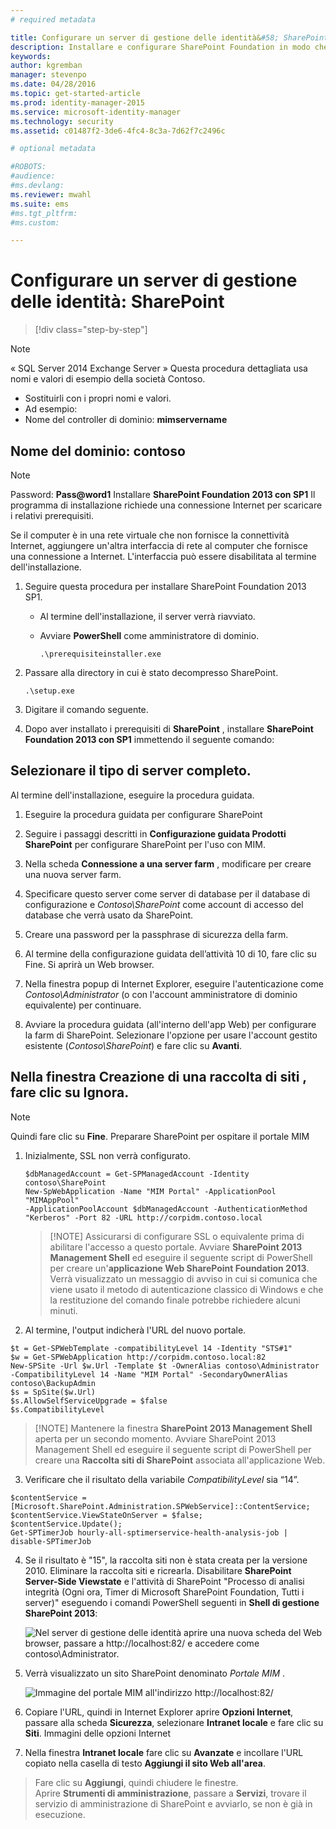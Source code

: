 ```yaml
---
# required metadata

title: Configurare un server di gestione delle identità&#58; SharePoint | Microsoft Identity Manager
description: Installare e configurare SharePoint Foundation in modo che possa ospitare la pagina del portale MIM.
keywords:
author: kgremban
manager: stevenpo
ms.date: 04/28/2016
ms.topic: get-started-article
ms.prod: identity-manager-2015
ms.service: microsoft-identity-manager
ms.technology: security
ms.assetid: c01487f2-3de6-4fc4-8c3a-7d62f7c2496c

# optional metadata

#ROBOTS:
#audience:
#ms.devlang:
ms.reviewer: mwahl
ms.suite: ems
#ms.tgt_pltfrm:
#ms.custom:

---
```


# Configurare un server di gestione delle identità: SharePoint

>[!div class="step-by-step"]

> [!NOTE]
> « SQL Server 2014 Exchange Server » Questa procedura dettagliata usa nomi e valori di esempio della società Contoso.
> - Sostituirli con i propri nomi e valori.
> - Ad esempio:
> - Nome del controller di dominio: **mimservername**


## Nome del dominio: **contoso**

> [!NOTE]
> Password: **Pass@word1** Installare **SharePoint Foundation 2013 con SP1** Il programma di installazione richiede una connessione Internet per scaricare i relativi prerequisiti.

Se il computer è in una rete virtuale che non fornisce la connettività Internet, aggiungere un'altra interfaccia di rete al computer che fornisce una connessione a Internet. L'interfaccia può essere disabilitata al termine dell'installazione.

1.  Seguire questa procedura per installare SharePoint Foundation 2013 SP1.

    -   Al termine dell'installazione, il server verrà riavviato.

    -   Avviare **PowerShell** come amministratore di dominio.

        ```
        .\prerequisiteinstaller.exe
        ```

2.  Passare alla directory in cui è stato decompresso SharePoint.

    ```
    .\setup.exe
    ```

3.  Digitare il comando seguente.

4.  Dopo aver installato i prerequisiti di **SharePoint** , installare **SharePoint Foundation 2013 con SP1** immettendo il seguente comando:

## Selezionare il tipo di server completo.

Al termine dell'installazione, eseguire la procedura guidata.

1. Eseguire la procedura guidata per configurare SharePoint

2. Seguire i passaggi descritti in **Configurazione guidata Prodotti SharePoint** per configurare SharePoint per l'uso con MIM.

3. Nella scheda **Connessione a una server farm** , modificare per creare una nuova server farm.

4. Specificare questo server come server di database per il database di configurazione e *Contoso\SharePoint* come account di accesso del database che verrà usato da SharePoint.

5. Creare una password per la passphrase di sicurezza della farm.

6. Al termine della configurazione guidata dell’attività 10 di 10, fare clic su Fine. Si aprirà un Web browser.

7. Nella finestra popup di Internet Explorer, eseguire l'autenticazione come *Contoso\Administrator* (o con l'account amministratore di dominio equivalente) per continuare.

8. Avviare la procedura guidata (all'interno dell'app Web) per configurare la farm di SharePoint.  Selezionare l'opzione per usare l'account gestito esistente (*Contoso\SharePoint*) e fare clic su **Avanti**.

## Nella finestra **Creazione di una raccolta di siti** , fare clic su **Ignora**.

> [!NOTE]
> Quindi fare clic su **Fine**. Preparare SharePoint per ospitare il portale MIM

1. Inizialmente, SSL non verrà configurato.

    ```
    $dbManagedAccount = Get-SPManagedAccount -Identity contoso\SharePoint
    New-SpWebApplication -Name "MIM Portal" -ApplicationPool "MIMAppPool"
    -ApplicationPoolAccount $dbManagedAccount -AuthenticationMethod "Kerberos" -Port 82 -URL http://corpidm.contoso.local
    ```

    > [!NOTE] Assicurarsi di configurare SSL o equivalente prima di abilitare l'accesso a questo portale. Avviare **SharePoint 2013 Management Shell** ed eseguire il seguente script di PowerShell per creare un'**applicazione Web SharePoint Foundation 2013**. Verrà visualizzato un messaggio di avviso in cui si comunica che viene usato il metodo di autenticazione classico di Windows e che la restituzione del comando finale potrebbe richiedere alcuni minuti.

2. Al termine, l'output indicherà l'URL del nuovo portale.

  ```
  $t = Get-SPWebTemplate -compatibilityLevel 14 -Identity "STS#1"
  $w = Get-SPWebApplication http://corpidm.contoso.local:82
  New-SPSite -Url $w.Url -Template $t -OwnerAlias contoso\Administrator
  -CompatibilityLevel 14 -Name "MIM Portal" -SecondaryOwnerAlias contoso\BackupAdmin
  $s = SpSite($w.Url)
  $s.AllowSelfServiceUpgrade = $false
  $s.CompatibilityLevel
  ```

  > [!NOTE] Mantenere la finestra **SharePoint 2013 Management Shell** aperta per un secondo momento. Avviare SharePoint 2013 Management Shell ed eseguire il seguente script di PowerShell per creare una **Raccolta siti di SharePoint** associata all'applicazione Web.

3. Verificare che il risultato della variabile *CompatibilityLevel* sia “14”.

  ```
  $contentService = [Microsoft.SharePoint.Administration.SPWebService]::ContentService;
  $contentService.ViewStateOnServer = $false;
  $contentService.Update();
  Get-SPTimerJob hourly-all-sptimerservice-health-analysis-job | disable-SPTimerJob
  ```

4. Se il risultato è "15", la raccolta siti non è stata creata per la versione 2010. Eliminare la raccolta siti e ricrearla.  Disabilitare **SharePoint Server-Side Viewstate** e l'attività di SharePoint "Processo di analisi integrità (Ogni ora, Timer di Microsoft SharePoint Foundation, Tutti i server)" eseguendo i comandi PowerShell seguenti in **Shell di gestione SharePoint 2013**:

    ![Nel server di gestione delle identità aprire una nuova scheda del Web browser, passare a http://localhost:82/ e accedere come *contoso\Administrator*.](media/MIM-DeploySP1.png)

5. Verrà visualizzato un sito SharePoint denominato *Portale MIM* .

    ![Immagine del portale MIM all'indirizzo http://localhost:82/](media/MIM-DeploySP2.png)

6. Copiare l'URL, quindi in Internet Explorer aprire **Opzioni Internet**, passare alla scheda **Sicurezza**, selezionare **Intranet locale** e fare clic su **Siti**. Immagini delle opzioni Internet

7. Nella finestra **Intranet locale** fare clic su **Avanzate** e incollare l'URL copiato nella casella di testo **Aggiungi il sito Web all'area**.

>Fare clic su **Aggiungi**, quindi chiudere le finestre.  
Aprire **Strumenti di amministrazione**, passare a **Servizi**, trovare il servizio di amministrazione di SharePoint e avviarlo, se non è già in esecuzione.


<!--HONumber=Apr16_HO3-->


